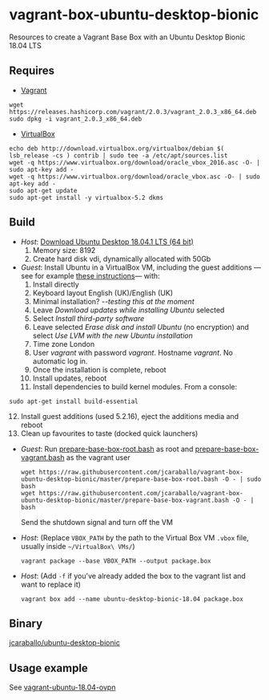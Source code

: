 # vagrant-box-ubuntu-desktop-bionic
Resources to create a Vagrant Base Box with an Ubuntu Desktop Bionic 18.04 LTS

## Requires

* [Vagrant](https://www.vagrantup.com/downloads.html)
```
wget https://releases.hashicorp.com/vagrant/2.0.3/vagrant_2.0.3_x86_64.deb
sudo dpkg -i vagrant_2.0.3_x86_64.deb
```

* [VirtualBox](https://www.virtualbox.org/wiki/Linux_Downloads)
```
echo deb http://download.virtualbox.org/virtualbox/debian $( lsb_release -cs ) contrib | sudo tee -a /etc/apt/sources.list
wget -q https://www.virtualbox.org/download/oracle_vbox_2016.asc -O- | sudo apt-key add -
wget -q https://www.virtualbox.org/download/oracle_vbox.asc -O- | sudo apt-key add -
sudo apt-get update
sudo apt-get install -y virtualbox-5.2 dkms
```

## Build
* _Host_: [Download Ubuntu Desktop 18.04.1 LTS (64 bit)](https://www.ubuntu.com/download/desktop)
  1. Memory size: 8192
  2. Create hard disk vdi, dynamically allocated with 50Gb
* _Guest_: Install Ubuntu in a VirtualBox VM, including the guest additions —see for example [these instructions](https://www.wikihow.com/Install-Ubuntu-on-VirtualBox)— with:
  1. Install directly
  2. Keyboard layout English (UK)/English (UK)  
  3. Minimal installation? *--testing this at the moment*
  4. Leave _Download updates while installing Ubuntu_ selected
  5. Select _Install third-party software_
  6. Leave selected _Erase disk and install Ubuntu_ (no encryption) and select _Use LVM with the new Ubuntu installation_
  7. Time zone London
  8. User _vagrant_ with password _vagrant_. Hostname _vagrant_. No automatic log in.
  9. Once the installation is complete, reboot
  10. Install updates, reboot
  11. Install dependencies to build kernel modules. From a console:
```
sudo apt-get install build-essential
```
  12. Install guest additions (used 5.2.16), eject the additions media and reboot
  13. Clean up favourites to taste (docked quick launchers)

* _Guest_: Run [prepare-base-box-root.bash](prepare-base-box-root.bash) as root and [prepare-base-box-vagrant.bash](prepare-base-box-vagrant.bash) as the vagrant user
  ```
  wget https://raw.githubusercontent.com/jcaraballo/vagrant-box-ubuntu-desktop-bionic/master/prepare-base-box-root.bash -O - | sudo bash
  wget https://raw.githubusercontent.com/jcaraballo/vagrant-box-ubuntu-desktop-bionic/master/prepare-base-box-vagrant.bash -O - | bash
  ```
  Send the shutdown signal and turn off the VM

* _Host_:
  (Replace `VBOX_PATH` by the path to the Virtual Box VM `.vbox` file, usually inside `~/VirtualBox\ VMs/`)
  ```
  vagrant package --base VBOX_PATH --output package.box
  ```

* _Host_:
  (Add `-f` if you've already added the box to the vagrant list and want to
  replace it)
  ```
  vagrant box add --name ubuntu-desktop-bionic-18.04 package.box 
  ```


## Binary
[jcaraballo/ubuntu-desktop-bionic](https://app.vagrantup.com/jcaraballo/boxes/ubuntu-desktop-bionic)

## Usage example
See [vagrant-ubuntu-18.04-ovpn](https://github.com/jcaraballo/vagrant-ubuntu-18.04-ovpn)
